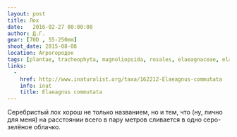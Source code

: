 ```yaml
---
layout: post
title: Лох
date:   2016-02-27 00:00:00
author: Д.Г.
gear: [70D , 55-250mm]
shoot_date: 2015-08-08
location: Агрогородок
tags: [plantae, tracheophyta, magnoliopsida, rosales, elaeagnaceae, elaeagnus, elaeagnus commutata]
links:
  -
    href: http://www.inaturalist.org/taxa/162212-Elaeagnus-commutata
    info: inat
    title: Elaeagnus commutata
---
```


Серебристый лох хорош не только названием, но и тем, что (ну, лично для меня) на расстоянии всего в пару метров сливается в одно серо-зелёное облачко.
